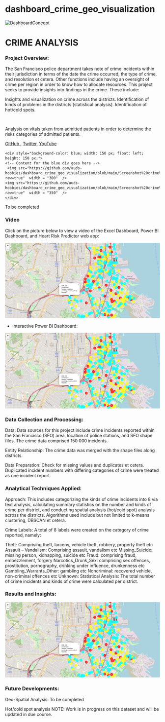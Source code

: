 # dashboard_crime_geo_visualization

<img src="dashboard_concept_v0.0.jpg" alt="DashboardConcept">

# CRIME ANALYSIS

<h3>Project Overview:</h3> 
The San Francisco police department takes note of crime incidents within their jurisdiction in terms of the date the crime occurred, the type of crime, and resolution et cetera. Other functions include having an oversight of crime per region in order to know how to allocate resources. This project seeks to provide insights into findings in the crime. These include: 

Insights and visualization on crime across the districts.
Identification of kinds of problems in the districts (statistical analysis). 
Identification of hot/cold spots.  

<br>
<section>
  <p> Analysis on vitals taken from admitted patients in order to determine the risks categories of admitted patients.</p>
    </p>
        <a href="https://github.com/auds-hobbies/dashboard_crime_geo_visualization" target="_blank"> GitHub </a>,
        <a href="https://www.youtube.com" target="_blank"> Twitter</a>,
        <a href="https://www.youtube.com" target="_blank"> YouTube</a>
    </p>   
  
    <div style="background-color: blue; width: 150 px; float: left; height: 150 px;">
    <!-- Content for the blue div goes here -->
     <img src="https://github.com/auds-hobbies/dashboard_crime_geo_visualization/blob/main/Screenshot%20crime%20analytics2.png?raw=true"  width = "300"  />
    <img src="https://github.com/auds-hobbies/dashboard_crime_geo_visualization/blob/main/Screenshot%20crime%20analytics2.png?raw=true"  width = "350"  />
    </div>
</section>

To be completed 
### Video 
Click on the picture below to view a video of the Excel Dashboard, Power BI Dashboard, and Heart Risk Predictor web app:

[![Watch the video](https://github.com/auds-hobbies/dashboard_crime_geo_visualization/blob/main/Screenshot%20crime%20analytics2.png)](https://youtu.be/pFVV-cahsBc) 


- Interactive Power BI Dashboard:
<img src="https://github.com/auds-hobbies/dashboard_crime_geo_visualization/blob/main/Screenshot%20crime%20analytics2.png " width="728"/> 



<h3>Data Collection and Processing:</h3>
Data: Data sources for this project include crime incidents reported within the San Francisco (SFO) area, location of police stations, and SFO shape files.  The crime data comprised 150 000 incidents. 

Entity Relationship: The crime data was merged with the shape files along districts. 

Data Preparation: Check for missing values and duplicates et cetera. Duplicated incident numbers with differing categories of crime were treated as one incident report. 

<h3>Analytical Techniques Applied:</h3>
Approach: This includes categorizing the kinds of crime incidents into 8 via text analysis, calculating summary statistics on the number and kinds of crime per district, and conducting spatial analysis (hot/cold spot) analysis across the districts. Algorithms used include but not limited to k-means clustering, DBSCAN et cetera. 

Crime Labels: A total of 8 labels were created on the category of crime reported, namely:

Theft: Comprising theft, larceny, vehicle theft, robbery, property theft etc
Assault – Vandalism: Comprising assault, vandalism etc
Missing_Suicide: missing person, kidnapping, suicide etc
Fraud: comprising fraud, embezzlement, forgery
Narcotics_Drunk_Sex: comprising sex offences,  prostitution, pornography, drinking under influence, drunkenness etc
Gambling_Warrants_Other: gambling etc
Noncriminal: recovered vehicle, non-criminal offences etc
Unknown: 
Statistical Analysis: The total number of crime incidents and kinds of crime were calculated per district.  


<h3>Results and Insights:</h3>

<img src="https://github.com/auds-hobbies/dashboard_crime_geo_visualization/blob/main/Screenshot%20crime%20analytics2.png " width="728"/> 


<h3>Future Developments:</h3>
Geo-Spatial Analysis: To be completed 

Hot/cold spot analysis
NOTE:  Work is in progress on this dataset and will be updated in due course.
